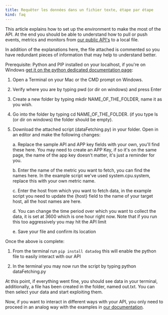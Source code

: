 ```yaml
---
title: Requêter les données dans un fichier texte, étape par étape
kind: faq
---
```


This article explains how to set up the environment to make the most of the API. At the end you should be able to understand how to pull or push events, metrics and monitors from [our public API's][1] to a local file.

In addition of the explanations here, the file attached is commented so you have redundant pieces of information that may help to understand better.

Prerequisite: Python and PIP installed on your localhost, if you're on Windows [get it on the python dedicated documentation page][2]:

1. Open a Terminal on your Mac or the CMD prompt on Windows.
2. Verify where you are by typing pwd (or dir on windows) and press Enter
3. Create a new folder by typing mkdir NAME_OF_THE_FOLDER, name it as you wish.
4. Go into the folder by typing cd NAME_OF_THE_FOLDER. (if you type ls (or dir on windows) the folder should be empty).
5. Download the attached script (dataFetching.py) in your folder. Open in an editor and make the following changes:

    a. Replace the sample API and APP key fields with your own, you'll find these here. You may need to create an APP Key, if so it's on the same page, the name of the app key doesn't matter, it's just a reminder for you.

    b. Enter the name of the metric you want to fetch, you can find the names here. In the example script we've used system.cpu.system, replace this with your own metric name.

    c. Enter the host from which you want to fetch data, in the example script you need to update the {host} field to the name of your target host, all the host names are here.

    d. You can change the time period over which you want to collect the data, it is set at 3600 which is one hour right now. Note that if you run this too aggressively you may hit the API limit

    e. Save your file and confirm its location

Once the above is complete:

1. From the terminal run `pip install datadog` this will enable the python file to easily interact with our API

2. In the terminal you may now run the script by typing python dataFetching.py

At this point, if everything went fine, you should see data in your terminal, additionally, a file has been created in the folder, named out.txt. You can then select your data and start exploiting them.

Now, if you want to interact in different ways with your API, you only need to proceed in an analog way with the examples in [our documentation][1].

[1]: /api
[2]: http://docs.python-guide.org/en/latest/starting/install/win/
